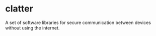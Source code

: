 # clatter
A set of software libraries for secure communication between devices without using the internet.
